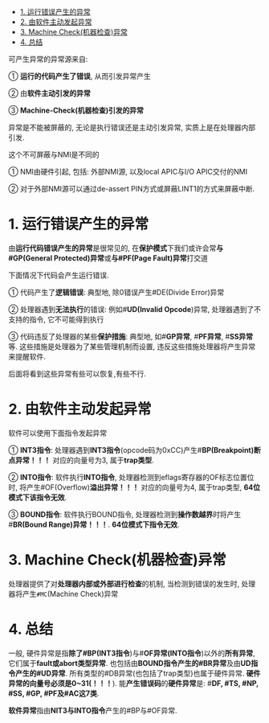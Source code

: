 
<!-- @import "[TOC]" {cmd="toc" depthFrom=1 depthTo=6 orderedList=false} -->

<!-- code_chunk_output -->

- [1. 运行错误产生的异常](#1-运行错误产生的异常)
- [2. 由软件主动发起异常](#2-由软件主动发起异常)
- [3. Machine Check(机器检查)异常](#3-machine-check机器检查异常)
- [4. 总结](#4-总结)

<!-- /code_chunk_output -->

可产生异常的异常源来自:

① **运行的代码产生了错误**, 从而引发异常产生

② 由**软件主动引发的异常**

③ **Machine\-Check(机器检查)引发的异常**

异常是不能被屏蔽的, 无论是执行错误还是主动引发异常, 实质上是在处理器内部引发.

这个不可屏蔽与NMI是不同的

① NMI由硬件引起, 包括: 外部NMI源, 以及local APIC与I/O APIC交付的NMI

② 对于外部NMI源可以通过de\-assert PIN方式或屏蔽LINT1的方式来屏蔽中断.

# 1. 运行错误产生的异常

由**运行代码错误产生的异常**是很常见的, 在**保护模式**下我们或许会常**与\#GP(General Protected)异常**或**与\#PF(Page Fault)异常**打交道

下面情况下代码会产生运行错误.

① 代码产生了**逻辑错误**: 典型地, 除0错误产生\#DE(Divide Error)异常

② 处理器遇到**无法执行**的错误: 例如\#**UD(Invalid Opcode**)异常, 处理器遇到了不支持的指令, 它不可能得到执行

③ 代码违反了处理器的某些**保护措施**: 典型地, 如\#**GP异常**, \#**PF异常**, \#**SS异常**等. 这些措施是处理器为了某些管理机制而设置, 违反这些措施处理器将产生异常来提醒软件.

后面将看到这些异常有些可以恢复,有些不行.

# 2. 由软件主动发起异常

软件可以使用下面指令发起异常

① **INT3指令**: 处理器遇到**INT3指令**(opcode码为0xCC)产生\#**BP(Breakpoint)断点异常！！！** 对应的向量号为3, 属于**trap类型**.

② **INTO指令**: 软件执行**INTO指令**, 处理器检测到eflags寄存器的OF标志位置位时, 将产生\#OF(Overflow)**溢出异常！！！** 对应的向量号为4, 属于trap类型, **64位模式下该指令无效**.

③ **BOUND指令**: 软件执行BOUND指令, 处理器检测到**操作数越界**时将产生\#**BR(Bound Range)异常！！！**. **64位模式下指令无效**.

# 3. Machine Check(机器检查)异常

处理器提供了对**处理器内部或外部进行检查**的机制, 当检测到错误的发生时, 处理器将产生`#MC`(Machine Check)异常

# 4. 总结

一般, 硬件异常是指**除了\#BP(INT3指令**)与\#**OF异常(INTO指令**)以外的**所有异常**, 它们属于**fault或abort类型异常**. 也包括由**BOUND指令产生的\#BR异常**及由**UD指令产生的\#UD异常**. 所有类型的\#DB异常(也包括了trap类型)也属于硬件异常. **硬件异常的向量号必须是0\~31(！！！**). 能**产生错误码**的**硬件异常**是: \#**DF, \#TS, \#NP, \#SS, \#GP, \#PF及\#AC这7类**.

**软件异常**指由**NIT3与INTO指令**产生的\#BP与\#OF异常.